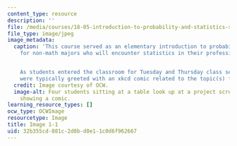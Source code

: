 ```yaml
---
content_type: resource
description: ''
file: /media/courses/18-05-introduction-to-probability-and-statistics-spring-2014/32b355cd881c2d8bd0e11c0d6f962667_gallery1-1.jpg
file_type: image/jpeg
image_metadata:
  caption: 'This course served as an elementary introduction to probability and statistics
    for non-math majors who will encounter statistics in their professional lives.


    As students entered the classroom for Tuesday and Thursday class sessions, they
    were typically greeted with an xkcd comic related to the topic(s) for the day.'
  credit: Image courtesy of OCW.
  image-alt: Four students sitting at a table look up at a project screen that is
    showing a comic.
learning_resource_types: []
ocw_type: OCWImage
resourcetype: Image
title: Image 1-1
uid: 32b355cd-881c-2d8b-d0e1-1c0d6f962667
---
```

